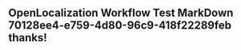 <properties
ms.topic="hero-topic"
ms.test1="hero-topic"
ms.test2="test"/>

## OpenLocalization Workflow Test MarkDown 70128ee4-e759-4d80-96c9-418f22289feb thanks!
